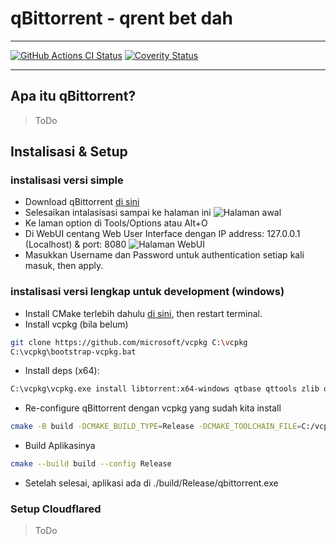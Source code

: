 # qBittorrent - qrent bet dah
------------------------------------------

[![GitHub Actions CI Status](https://github.com/qbittorrent/qBittorrent/actions/workflows/ci_ubuntu.yaml/badge.svg)](https://github.com/qbittorrent/qBittorrent/actions)
[![Coverity Status](https://scan.coverity.com/projects/5494/badge.svg)](https://scan.coverity.com/projects/5494)
********************************
## Apa itu qBittorrent?
> ToDo

## Instalisasi & Setup
### instalisasi versi simple
- Download qBittorrent [di sini](http://qbittorrent.org/download)
- Selesaikan intalasisasi sampai ke halaman ini
![Halaman awal](https://drive.google.com/uc?id=1O632iPNSSm9EnI8VwDF7mJZl-nSSqWWP)
- Ke laman option di Tools/Options atau Alt+O
- Di WebUI centang Web User Interface dengan IP address: 127.0.0.1 (Localhost) & port: 8080
![Halaman WebUI](https://drive.google.com/uc?id=1kOX6QzPeKnMgDNLSl4RbEHjWi6f1h4W2)
- Masukkan Username dan Password untuk authentication setiap kali masuk, then apply.

### instalisasi versi lengkap untuk development (windows)
- Install CMake terlebih dahulu [di sini](https://cmake.org/download/), then restart terminal.
- Install vcpkg (bila belum)
```sh
git clone https://github.com/microsoft/vcpkg C:\vcpkg
C:\vcpkg\bootstrap-vcpkg.bat
```
- Install deps (x64):
```sh
C:\vcpkg\vcpkg.exe install libtorrent:x64-windows qtbase qttools zlib openssl boost:x64-windows qtsvg:x64-windows qttools:x64-windows
```
- Re-configure qBittorrent dengan vcpkg yang sudah kita install
```sh
cmake -B build -DCMAKE_BUILD_TYPE=Release -DCMAKE_TOOLCHAIN_FILE=C:/vcpkg/scripts/buildsystems/vcpkg.cmake -DVCPKG_TARGET_TRIPLET=x64-windows -DLibtorrentRasterbar_DIR=C:/vcpkg/installed/x64-windows/share/LibtorrentRasterbar -DVERBOSE_CONFIGURE=ON
```
- Build Aplikasinya
```sh
cmake --build build --config Release
```
- Setelah selesai, aplikasi ada di ./build/Release/qbittorrent.exe

### Setup Cloudflared
> ToDo

